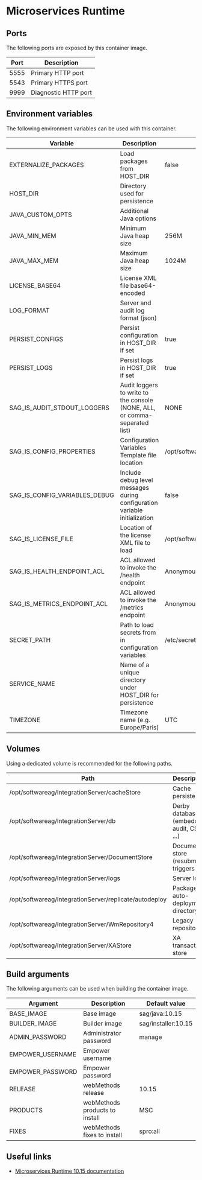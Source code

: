# Microservices Runtime

## Ports

The following ports are exposed by this container image.

| Port | Description |
| ---- | ----------- |
| 5555 | Primary HTTP port |
| 5543 | Primary HTTPS port |
| 9999 | Diagnostic HTTP port |

## Environment variables

The following environment variables can be used with this container.

| Variable | Description | Default value |
| -------- | ----------- | ------------- |
| EXTERNALIZE_PACKAGES | Load packages from HOST_DIR | false |
| HOST_DIR | Directory used for persistence | |
| JAVA_CUSTOM_OPTS | Additional Java options | |
| JAVA_MIN_MEM | Minimum Java heap size | 256M |
| JAVA_MAX_MEM | Maximum Java heap size | 1024M |
| LICENSE_BASE64 | License XML file base64-encoded | |
| LOG_FORMAT | Server and audit log format (json) | |
| PERSIST_CONFIGS | Persist configuration in HOST_DIR if set | true |
| PERSIST_LOGS | Persist logs in HOST_DIR if set | true |
| SAG_IS_AUDIT_STDOUT_LOGGERS | Audit loggers to write to the console (NONE, ALL, or comma-separated list) | NONE |
| SAG_IS_CONFIG_PROPERTIES | Configuration Variables Template file location | /opt/softwareag/IntegrationServer/application.properties |
| SAG_IS_CONFIG_VARIABLES_DEBUG | Include debug level messages during configuration variable initialization | false |
| SAG_IS_LICENSE_FILE | Location of the license XML file to load | /opt/softwareag/IntegrationServer/config/licenseKey.xml |
| SAG_IS_HEALTH_ENDPOINT_ACL | ACL allowed to invoke the /health endpoint | Anonymous |
| SAG_IS_METRICS_ENDPOINT_ACL | ACL allowed to invoke the /metrics endpoint | Anonymous |
| SECRET_PATH | Path to load secrets from in configuration variables | /etc/secrets |
| SERVICE_NAME | Name of a unique directory under HOST_DIR for persistence | |
| TIMEZONE | Timezone name (e.g. Europe/Paris) | UTC |

## Volumes

Using a dedicated volume is recommended for the following paths.

| Path | Description |
| ---- | ----------- |
| /opt/softwareag/IntegrationServer/cacheStore | Cache persistence |
| /opt/softwareag/IntegrationServer/db | Derby databases (embedded, audit, CSQ ...) |
| /opt/softwareag/IntegrationServer/DocumentStore | Document store (resubmit, triggers ...) |
| /opt/softwareag/IntegrationServer/logs | Server logs |
| /opt/softwareag/IntegrationServer/replicate/autodeploy | Package auto-deployment directory |
| /opt/softwareag/IntegrationServer/WmRepository4 | Legacy repository |
| /opt/softwareag/IntegrationServer/XAStore | XA transaction store |

## Build arguments

The following arguments can be used when building the container image.

| Argument | Description | Default value |
| -------- | ----------- | ------------- |
| BASE_IMAGE | Base image | sag/java:10.15 |
| BUILDER_IMAGE | Builder image | sag/installer:10.15 |
| ADMIN_PASSWORD | Administrator password | manage |
| EMPOWER_USERNAME | Empower username | |
| EMPOWER_PASSWORD | Empower password | |
| RELEASE | webMethods release | 10.15 |
| PRODUCTS | webMethods products to install | MSC |
| FIXES | webMethods fixes to install | spro:all |

## Useful links

- [Microservices Runtime 10.15 documentation](https://documentation.softwareag.com/webmethods/integration_server/pie10-15/webhelp/pie-webhelp/)
